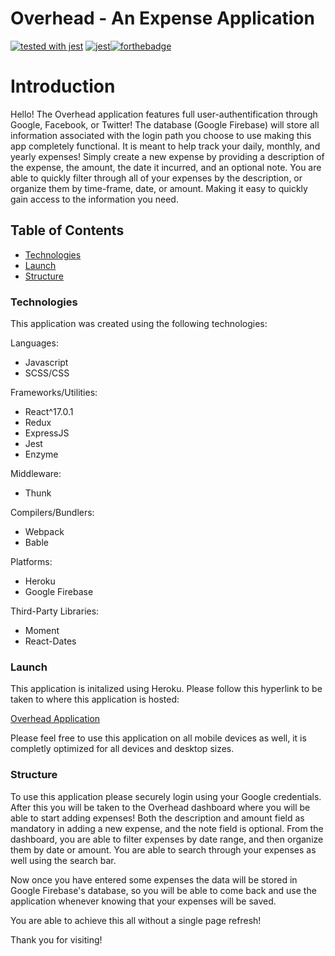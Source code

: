 # Overhead - An Expense Application

[![tested with jest](https://img.shields.io/badge/tested_with-jest-99424f.svg)](https://github.com/facebook/jest)
[![jest](https://jestjs.io/img/jest-badge.svg)](https://github.com/facebook/jest)[![forthebadge](https://forthebadge.com/images/badges/made-with-javascript.svg)](https://forthebadge.com)


# Introduction
Hello! The Overhead application features full user-authentification through Google, Facebook, or Twitter! The database (Google Firebase) will store all information associated with the login path you choose to use making this app completely functional. It is meant to help track your daily, monthly, and yearly expenses! Simply create a new expense by providing a description of the expense, the amount, the date it incurred, and an optional note. You are able to quickly filter through all of your expenses by the description, or organize them by time-frame, date, or amount. Making it easy to quickly gain access to the information you need. 


## Table of Contents
  * <a href= https://github.com/Nicolasdha/Expense-Application-React-Redux#Technologies>Technologies</a>
  * <a href= https://github.com/Nicolasdha/Expense-Application-React-Redux#Launch>Launch</a>
  * <a href= https://github.com/Nicolasdha/Expense-Application-React-Redux#Structure> Structure</a>
  
  
### Technologies
This application was created using the following technologies:

Languages:
* Javascript
* SCSS/CSS

Frameworks/Utilities:
* React^17.0.1
* Redux
* ExpressJS
* Jest
* Enzyme

Middleware:
* Thunk

Compilers/Bundlers:
* Webpack
* Bable

Platforms:
* Heroku
* Google Firebase

Third-Party Libraries:
* Moment
* React-Dates


### Launch

 This application is initalized using Heroku. Please follow this hyperlink to be taken to where this application is hosted:
 
 <a href=https://overhead-expense.herokuapp.com> Overhead Application </a>

Please feel free to use this application on all mobile devices as well, it is completly optimized for all devices and desktop sizes.


### Structure

To use this application please securely login using your Google credentials. After this you will be taken to the Overhead dashboard where you will be able to start adding expenses! Both the description and amount field as mandatory in adding a new expense, and the note field is optional. From the dashboard, you are able to filter expenses by date range, and then organize them by date or amount. You are able to search through your expenses as well using the search bar.

Now once you have entered some expenses the data will be stored in Google Firebase's database, so you will be able to come back and use the application whenever knowing that your expenses will be saved.

You are able to achieve this all without a single page refresh! 

Thank you for visiting! <br><br><br>

<!-- ![Logo](https://i.ibb.co/nr2trL4/Screen-Shot-2020-09-08-at-4-20-44-PM.png) -->
